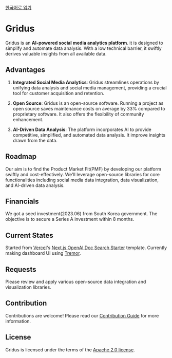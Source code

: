 [한국어로 읽기](README-KR.md)

# Gridus
Gridus is an **AI-powered social media analytics platform**. it is designed to simplify and automate data analysis. With a low technical barrier, it swiftly derives valuable insights from all available data.

## Advantages
1. **Integrated Social Media Analytics**: Gridus streamlines operations by unifying data analysis and social media management, providing a crucial tool for customer acquisition and retention.

2. **Open Source**: Gridus is an open-source software. Running a project as open source saves maintenance costs on average by 33% compared to proprietary software. It also offers the flexibility of community enhancement.

3. **AI-Driven Data Analysis**: The platform incorporates AI to provide competitive, simplified, and automated data analysis. It improve insights drawn from the data.

## Roadmap
Our aim is to find the Product Market Fit(PMF) by developing our platform swiftly and cost-effectively. We'll leverage open-source libraries for core functionalities including social media data integration, data visualization, and AI-driven data analysis.

## Financials
We got a seed investment(2023.06) from South Korea government. The objective is to secure a Series A investment within 8 months.

## Current States
Started from [Vercel](https://vercel.com/)'s [Next.js OpenAI Doc Search Starter](https://vercel.com/templates/next.js/nextjs-openai-doc-search-starter) template. Currently making dashboard UI using [Tremor](https://www.tremor.so/).

## Requests
Please review and apply various open-source data integration and visualization libraries. 

## Contribution
Contributions are welcome! Please read our [Contribution Guide](CONTRIBUTING.md) for more information.

## License
Gridus is licensed under the terms of the [Apache 2.0 license](LICENSE).
